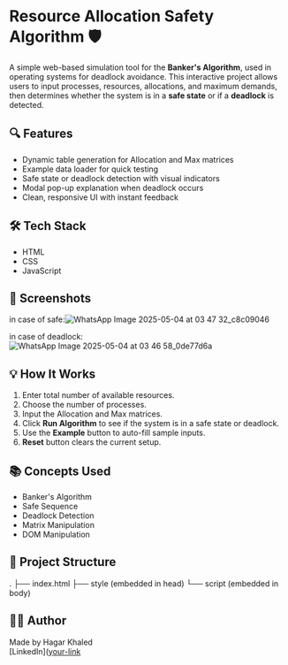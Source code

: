 # Resource Allocation Safety Algorithm 🛡️

A simple web-based simulation tool for the **Banker's Algorithm**, used in operating systems for deadlock avoidance. This interactive project allows users to input processes, resources, allocations, and maximum demands, then determines whether the system is in a **safe state** or if a **deadlock** is detected.

## 🔍 Features

- Dynamic table generation for Allocation and Max matrices
- Example data loader for quick testing
- Safe state or deadlock detection with visual indicators
- Modal pop-up explanation when deadlock occurs
- Clean, responsive UI with instant feedback

## 🛠️ Tech Stack

- HTML  
- CSS  
- JavaScript

## 📸 Screenshots

in case of safe:![WhatsApp Image 2025-05-04 at 03 47 32_c8c09046](https://github.com/user-attachments/assets/812abb92-abe2-41bb-a645-c75801e353d7)

in case of deadlock: ![WhatsApp Image 2025-05-04 at 03 46 58_0de77d6a](https://github.com/user-attachments/assets/ccc8145c-a016-4fd6-9f91-b7fc2cc504f8)





## 💡 How It Works

1. Enter total number of available resources.
2. Choose the number of processes.
3. Input the Allocation and Max matrices.
4. Click **Run Algorithm** to see if the system is in a safe state or deadlock.
5. Use the **Example** button to auto-fill sample inputs.
6. **Reset** button clears the current setup.

## 📚 Concepts Used

- Banker's Algorithm  
- Safe Sequence  
- Deadlock Detection  
- Matrix Manipulation  
- DOM Manipulation  

## 📁 Project Structure

.
├── index.html
├── style (embedded in head)
└── script (embedded in body)


## 👨‍💻 Author

Made by Hagar Khaled  
[LinkedIn]([your-link](https://www.linkedin.com/in/hagar-helmy/)

